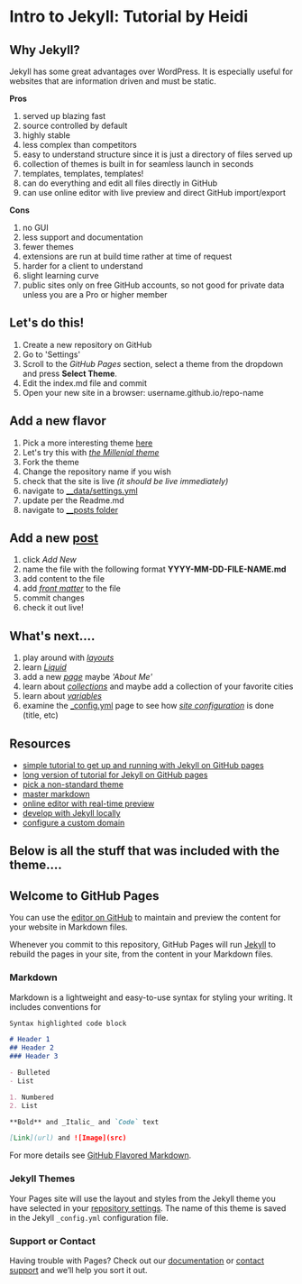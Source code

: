 # Intro to Jekyll: Tutorial by Heidi
## Why Jekyll?
Jekyll has some great advantages over WordPress. It is especially useful for websites that are information driven and must be static.

**Pros**
1. served up blazing fast
2. source controlled by default
3. highly stable
4. less complex than competitors
5. easy to understand structure since it is just a directory of files served up
6. collection of themes is built in for seamless launch in seconds
7. templates, templates, templates! 
8. can do everything and edit all files directly in GitHub
9. can use online editor with live preview and direct GitHub import/export

**Cons**
1. no GUI
2. less support and documentation
3. fewer themes
4. extensions are run at build time rather at time of request
5. harder for a client to understand
6. slight learning curve
7. public sites only on free GitHub accounts, so not good for private data unless you are a Pro or higher member

## Let's do this!
1. Create a new repository on GitHub
2. Go to 'Settings'
3. Scroll to the _GitHub Pages_ section, select a theme from the dropdown and press **Select Theme**.
4. Edit the index.md file and commit
5. Open your new site in a browser: username.github.io/repo-name

## Add a new flavor
1. Pick a more interesting theme [here](https://jekyllthemes.io/github-pages-themes)
2. Let's try this with _[the Millenial theme](https://github.com/LeNPaul/Millennial)_
3. Fork the theme
4. Change the repository name if you wish
5. check that the site is live _(it should be live immediately)_
6. navigate to [__data/settings.yml](https://github.com/HeidiRichburg/MillennialTemplate/blob/gh-pages/_data/settings.yml)
7. update per the Readme.md
8. navigate to [__posts folder](https://github.com/HeidiRichburg/MillennialTemplate/tree/gh-pages/_posts)

## Add a new [post](https://jekyllrb.com/docs/posts/)
1. click _Add New_
2. name the file with the following format **YYYY-MM-DD-FILE-NAME.md**
3. add content to the file
4. add [_front matter_](https://jekyllrb.com/docs/front-matter/) to the file
4. commit changes
5. check it out live!

## What's next....
1. play around with [_layouts_](https://jekyllrb.com/docs/layouts/)
2. learn [_Liquid_](https://jekyllrb.com/docs/liquid/)
3. add a new [_page_](https://jekyllrb.com/docs/pages/) maybe _'About Me'_
4. learn about [_collections_](https://jekyllrb.com/docs/collections/) and maybe add a collection of your favorite cities
5. learn about [_variables_](https://jekyllrb.com/docs/variables/)
6. examine the [_config.yml](https://github.com/HeidiRichburg/MillennialTemplate/blob/gh-pages/_config.yml) page to see how [_site configuration_](https://jekyllrb.com/docs/configuration/) is done (title, etc)



## Resources
- [simple tutorial to get up and running with Jekyll on GitHub pages](https://pages.github.com/)
- [long version of tutorial for Jekyll on GitHub pages](https://docs.github.com/en/github/working-with-github-pages/setting-up-a-github-pages-site-with-jekyll)
- [pick a non-standard theme](https://jekyllthemes.io/github-pages-themes)
- [master markdown](https://guides.github.com/features/mastering-markdown/)
- [online editor with real-time preview](https://dillinger.io/)
- [develop with Jekyll locally](https://jekyllrb.com/docs/)
- [configure a custom domain](https://docs.github.com/en/github/working-with-github-pages/configuring-a-custom-domain-for-your-github-pages-site)

## Below is all the stuff that was included with the theme....
## Welcome to GitHub Pages

You can use the [editor on GitHub](https://github.com/HeidiRichburg/studious-potato/edit/gh-pages/index.md) to maintain and preview the content for your website in Markdown files.

Whenever you commit to this repository, GitHub Pages will run [Jekyll](https://jekyllrb.com/) to rebuild the pages in your site, from the content in your Markdown files.

### Markdown

Markdown is a lightweight and easy-to-use syntax for styling your writing. It includes conventions for

```markdown
Syntax highlighted code block

# Header 1
## Header 2
### Header 3

- Bulleted
- List

1. Numbered
2. List

**Bold** and _Italic_ and `Code` text

[Link](url) and ![Image](src)
```

For more details see [GitHub Flavored Markdown](https://guides.github.com/features/mastering-markdown/).

### Jekyll Themes

Your Pages site will use the layout and styles from the Jekyll theme you have selected in your [repository settings](https://github.com/HeidiRichburg/studious-potato/settings). The name of this theme is saved in the Jekyll `_config.yml` configuration file.

### Support or Contact

Having trouble with Pages? Check out our [documentation](https://docs.github.com/categories/github-pages-basics/) or [contact support](https://support.github.com/contact) and we’ll help you sort it out.
